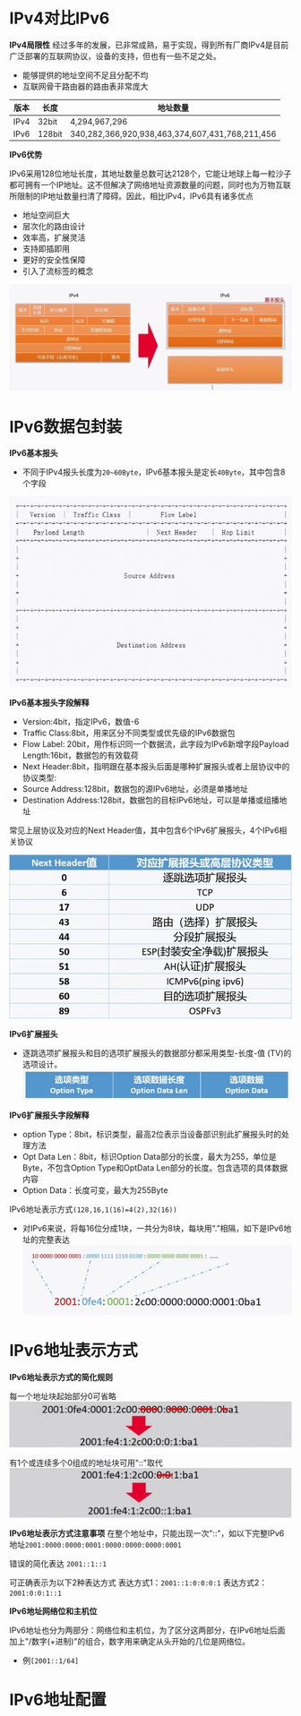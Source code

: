 
# IPv4对比IPv6

**IPv4局限性**
经过多年的发展，已非常成熟，易于实现，得到所有厂商IPv4是目前广泛部署的互联网协议，设备的支持，但也有一些不足之处。
- 能够提供的地址空间不足且分配不均
- 互联网骨干路由器的路由表非常庞大

| 版本 | 长度   | 地址数量                                        |
| ---- | ------ | ----------------------------------------------- |
| IPv4 | 32bit  | 4,294,967,296                                   |
| IPv6 | 128bit | 340,282,366,920,938,463,374,607,431,768,211,456 |

**IPv6优势**

IPv6采用128位地址长度，其地址数量总数可达2128个，它能让地球上每一粒沙子都可拥有一个IP地址。这不但解决了网络地址资源数量的问题，同时也为万物互联所限制的IP地址数量扫清了障碍。因此，相比IPv4，IPv6具有诸多优点

- 地址空间巨大
- 层次化的路由设计
- 效率高，扩展灵活
- 支持即插即用
- 更好的安全性保障
- 引入了流标签的概念


![](attachment/Pasted%20image%2020231120201057.png)

# IPv6数据包封装

**IPv6基本报头**

- 不同于IPv4报头长度为`20~60Byte`，IPv6基本报头是定长`40Byte`，其中包含8个字段

![](attachment/Pasted%20image%2020231120201149.png)

**IPv6基本报头字段解释**

- Version:4bit，指定IPv6，数值-6
- Traffic Class:8bit，用来区分不同类型或优先级的IPv6数据包
- Flow Label: 20bit，用作标识同一个数据流，此字段为IPv6新增字段Payload Length:16bit，数据包的有效载荷
- Next Header:8bit，指明跟在基本报头后面是哪种扩展报头或者上层协议中的协议类型:
- Source Address:128bit，数据包的源IPv6地址，必须是单播地址
- Destination Address:128bit，数据包的目标IPv6地址，可以是单播或组播地址

常见上层协议及对应的Next Header值，其中包含6个IPv6扩展报头，4个IPv6相关协议

![](attachment/Pasted%20image%2020231120201445.png)

**IPv6扩展报头**

- 逐跳选项扩展报头和目的选项扩展报头的数据部分都采用类型-长度-值 (TV)的选项设计。
![](attachment/Pasted%20image%2020231120201733.png)

**IPv6扩展报头字段解释**

- option Type：8bit，标识类型，最高2位表示当设备部识别此扩展报头时的处理方法
- Opt Data Len：8bit，标识Option Data部分的长度，最大为255，单位是Byte，不包含Option Type和OptData Len部分的长度。包含选项的具体数据内容
- Option Data：长度可变，最大为255Byte

IPv6地址表示方式`(128,16,1(16)=4(2),32(16))`
- 对IPv6来说，将每16位分成1块，一共分为8块，每块用“.”相隔，如下是IPv6地址的完整表达
![](attachment/Pasted%20image%2020231120202240.png)

# IPv6地址表示方式

**IPv6地址表示方式的简化规则**

每一个地址块起始部分0可省略
![](attachment/Pasted%20image%2020231120202429.png)

有1个或连续多个0组成的地址块可用"::"取代
![](attachment/Pasted%20image%2020231120202524.png)

**IPv6地址表示方式注意事项**
在整个地址中，只能出现一次"::"，如以下完整IPv6地址`2001:0000:0000:0001:0000:0000:0000:0001`

错误的简化表达
`2001::1::1`

可正确表示为以下2种表达方式
表达方式1：`2001::1:0:0:0:1`
表达方式2：`2001:0:0:1::1`

**IPv6地址网络位和主机位**

IPv6地址也分为两部分：网络位和主机位，为了区分这两部分，在IPv6地址后面加上"/数字(+进制)"的组合，数字用来确定从头开始的几位是网络位。
- 例`[2001::1/64]`

# IPv6地址配置

